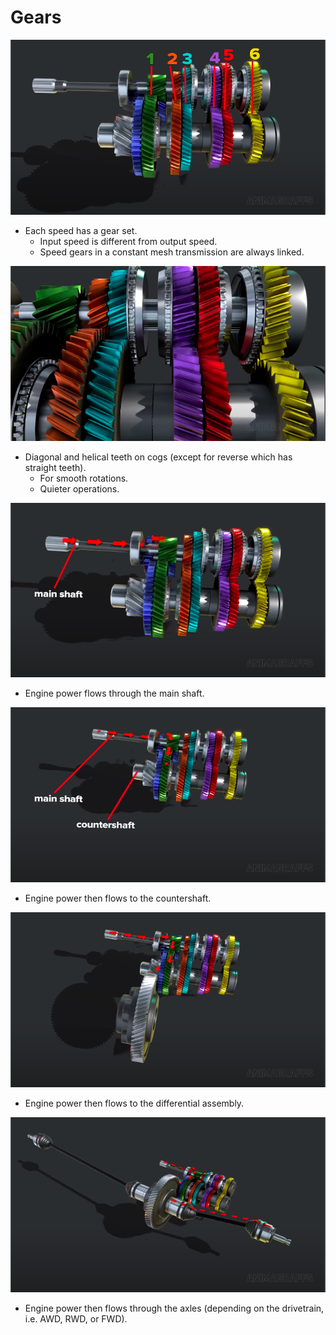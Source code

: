 # Gears

![Gear set](../images/gear-set.png)

- Each speed has a gear set.
  - Input speed is different from output speed.
  - Speed gears in a constant mesh transmission are always linked.

![Gear teeth](../images/gear-teeth.png)

- Diagonal and helical teeth on cogs (except for reverse which has straight teeth).
  - For smooth rotations.
  - Quieter operations.

![Main shaft](../images/main-shaft.png)

- Engine power flows through the main shaft.

![Countershaft](../images/counter-shaft.png)

- Engine power then flows to the countershaft.

![Differential assembly](../images/differential-assembly.png)

- Engine power then flows to the differential assembly.

![Axles](../images/axles.png)

- Engine power then flows through the axles (depending on the drivetrain, i.e. AWD, RWD, or FWD).
